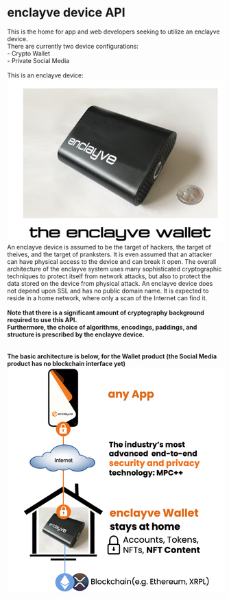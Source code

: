 # enclayve device API
This is the home for app and web developers seeking to utilize an enclayve device.<BR>
There are currently two device configurations:
<BR>   - Crypto Wallet
<BR>   - Private Social Media
<BR>
<BR>This is an enclayve device:
![enclayve device](https://github.com/dchura/enclayveAPI/blob/main/images/walletdevice.png)
<BR>An enclayve device is assumed to be the target of hackers, the target of theives, and the target of pranksters. It is even assumed that an attacker can have physical access to the device and can break it open. The overall architecture of the enclayve system uses many sophisticated cryptographic techniques to protect itself from network attacks, but also to protect the data stored on the device from physical attack.  An enclayve device does not depend upon SSL and has no public domain name. It is expected to reside in a home network, where only a scan of the Internet can find it.
<BR>
<BR><b>Note that there is a significant amount of cryptography background required to use this API.<b>
<BR>Furthermore, the choice of algorithms, encodings, paddings, and structure is prescribed by the enclayve device.
<BR>
<BR>
<BR> The basic architecture is below, for the Wallet product (the Social Media product has no blockchain interface yet)
<BR>
![enclayve device](https://github.com/dchura/enclayveAPI/blob/main/images/architecture.png)
  

